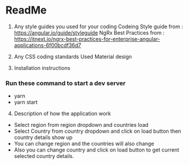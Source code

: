 # ReadMe

1. Any style guides you used for your coding
  Codeing Style guide from : https://angular.io/guide/styleguide
  NgRx Best Practices from : https://itnext.io/ngrx-best-practices-for-enterprise-angular-applications-6f00bcdf36d7
  
2. Any CSS coding standards
  Used Material design

3. Installation instructions

  ### Run these command to start a dev server 
  - yarn
  - yarn start

4. Description of how the application work
  - Select region from region dropdown and countries load
  - Select Country from country dropdown and click on load button then country details show up
  - You can change region and the countries will also change
  - Also you can change country and click on load button to get current selected country details.